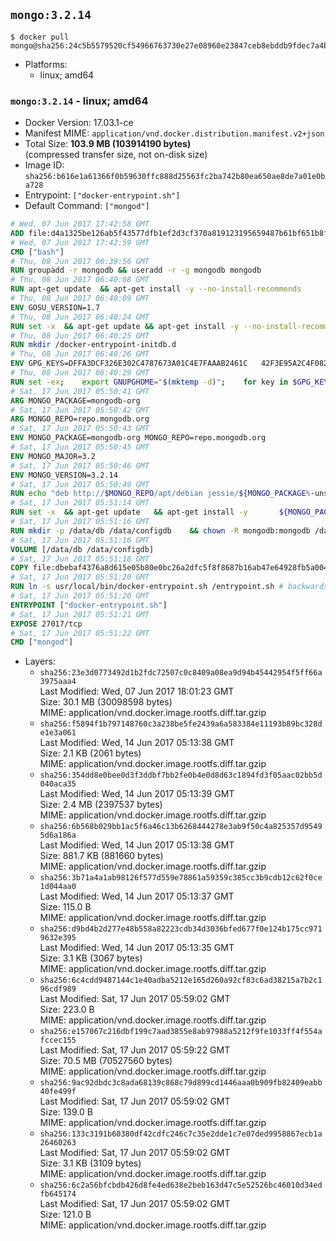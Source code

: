 ## `mongo:3.2.14`

```console
$ docker pull mongo@sha256:24c5b5579520cf54966763730e27e08960e23847ceb8ebddb9fdec7a4b224baa
```

-	Platforms:
	-	linux; amd64

### `mongo:3.2.14` - linux; amd64

-	Docker Version: 17.03.1-ce
-	Manifest MIME: `application/vnd.docker.distribution.manifest.v2+json`
-	Total Size: **103.9 MB (103914190 bytes)**  
	(compressed transfer size, not on-disk size)
-	Image ID: `sha256:b616e1a61366f0b59630ffc888d25563fc2ba742b80ea650ae8de7a01e0ba728`
-	Entrypoint: `["docker-entrypoint.sh"]`
-	Default Command: `["mongod"]`

```dockerfile
# Wed, 07 Jun 2017 17:42:58 GMT
ADD file:d4a1325be126ab5f43577dfb1ef2d3cf370a819123195659487b61bf651b8f00 in / 
# Wed, 07 Jun 2017 17:42:59 GMT
CMD ["bash"]
# Thu, 08 Jun 2017 06:39:56 GMT
RUN groupadd -r mongodb && useradd -r -g mongodb mongodb
# Thu, 08 Jun 2017 06:40:08 GMT
RUN apt-get update 	&& apt-get install -y --no-install-recommends 		ca-certificates			jq 		numactl 	&& rm -rf /var/lib/apt/lists/*
# Thu, 08 Jun 2017 06:40:09 GMT
ENV GOSU_VERSION=1.7
# Thu, 08 Jun 2017 06:40:24 GMT
RUN set -x 	&& apt-get update && apt-get install -y --no-install-recommends wget && rm -rf /var/lib/apt/lists/* 	&& wget -O /usr/local/bin/gosu "https://github.com/tianon/gosu/releases/download/$GOSU_VERSION/gosu-$(dpkg --print-architecture)" 	&& wget -O /usr/local/bin/gosu.asc "https://github.com/tianon/gosu/releases/download/$GOSU_VERSION/gosu-$(dpkg --print-architecture).asc" 	&& export GNUPGHOME="$(mktemp -d)" 	&& gpg --keyserver ha.pool.sks-keyservers.net --recv-keys B42F6819007F00F88E364FD4036A9C25BF357DD4 	&& gpg --batch --verify /usr/local/bin/gosu.asc /usr/local/bin/gosu 	&& rm -r "$GNUPGHOME" /usr/local/bin/gosu.asc 	&& chmod +x /usr/local/bin/gosu 	&& gosu nobody true 	&& apt-get purge -y --auto-remove wget
# Thu, 08 Jun 2017 06:40:25 GMT
RUN mkdir /docker-entrypoint-initdb.d
# Thu, 08 Jun 2017 06:40:26 GMT
ENV GPG_KEYS=DFFA3DCF326E302C4787673A01C4E7FAAAB2461C 	42F3E95A2C4F08279C4960ADD68FA50FEA312927
# Thu, 08 Jun 2017 06:40:29 GMT
RUN set -ex; 	export GNUPGHOME="$(mktemp -d)"; 	for key in $GPG_KEYS; do 		gpg --keyserver ha.pool.sks-keyservers.net --recv-keys "$key"; 	done; 	gpg --export $GPG_KEYS > /etc/apt/trusted.gpg.d/mongodb.gpg; 	rm -r "$GNUPGHOME"; 	apt-key list
# Sat, 17 Jun 2017 05:50:41 GMT
ARG MONGO_PACKAGE=mongodb-org
# Sat, 17 Jun 2017 05:50:42 GMT
ARG MONGO_REPO=repo.mongodb.org
# Sat, 17 Jun 2017 05:50:43 GMT
ENV MONGO_PACKAGE=mongodb-org MONGO_REPO=repo.mongodb.org
# Sat, 17 Jun 2017 05:50:45 GMT
ENV MONGO_MAJOR=3.2
# Sat, 17 Jun 2017 05:50:46 GMT
ENV MONGO_VERSION=3.2.14
# Sat, 17 Jun 2017 05:50:49 GMT
RUN echo "deb http://$MONGO_REPO/apt/debian jessie/${MONGO_PACKAGE%-unstable}/$MONGO_MAJOR main" | tee "/etc/apt/sources.list.d/${MONGO_PACKAGE%-unstable}.list"
# Sat, 17 Jun 2017 05:51:14 GMT
RUN set -x 	&& apt-get update 	&& apt-get install -y 		${MONGO_PACKAGE}=$MONGO_VERSION 		${MONGO_PACKAGE}-server=$MONGO_VERSION 		${MONGO_PACKAGE}-shell=$MONGO_VERSION 		${MONGO_PACKAGE}-mongos=$MONGO_VERSION 		${MONGO_PACKAGE}-tools=$MONGO_VERSION 	&& rm -rf /var/lib/apt/lists/* 	&& rm -rf /var/lib/mongodb 	&& mv /etc/mongod.conf /etc/mongod.conf.orig
# Sat, 17 Jun 2017 05:51:16 GMT
RUN mkdir -p /data/db /data/configdb 	&& chown -R mongodb:mongodb /data/db /data/configdb
# Sat, 17 Jun 2017 05:51:16 GMT
VOLUME [/data/db /data/configdb]
# Sat, 17 Jun 2017 05:51:18 GMT
COPY file:dbebaf4376a8d615e05b80e0bc26a2dfc5f8f8687b16ab47e64928fb5a00498d in /usr/local/bin/ 
# Sat, 17 Jun 2017 05:51:20 GMT
RUN ln -s usr/local/bin/docker-entrypoint.sh /entrypoint.sh # backwards compat
# Sat, 17 Jun 2017 05:51:20 GMT
ENTRYPOINT ["docker-entrypoint.sh"]
# Sat, 17 Jun 2017 05:51:21 GMT
EXPOSE 27017/tcp
# Sat, 17 Jun 2017 05:51:22 GMT
CMD ["mongod"]
```

-	Layers:
	-	`sha256:23e3d0773492d1b2fdc72507c0c8409a08ea9d94b45442954f5ff66a3975aaa4`  
		Last Modified: Wed, 07 Jun 2017 18:01:23 GMT  
		Size: 30.1 MB (30098598 bytes)  
		MIME: application/vnd.docker.image.rootfs.diff.tar.gzip
	-	`sha256:f5894f1b797148760c3a238be5fe2439a6a583384e11193b89bc328de1e3a061`  
		Last Modified: Wed, 14 Jun 2017 05:13:38 GMT  
		Size: 2.1 KB (2061 bytes)  
		MIME: application/vnd.docker.image.rootfs.diff.tar.gzip
	-	`sha256:354dd8e0bee0d3f3ddbf7bb2fe0b4e0d8d63c1894fd3f05aac02bb5d040aca35`  
		Last Modified: Wed, 14 Jun 2017 05:13:39 GMT  
		Size: 2.4 MB (2397537 bytes)  
		MIME: application/vnd.docker.image.rootfs.diff.tar.gzip
	-	`sha256:6b568b029bb1ac5f6a46c13b6268444278e3ab9f50c4a825357d95495d6a186a`  
		Last Modified: Wed, 14 Jun 2017 05:13:38 GMT  
		Size: 881.7 KB (881660 bytes)  
		MIME: application/vnd.docker.image.rootfs.diff.tar.gzip
	-	`sha256:3b71a4a1ab98126f577d559e78861a59359c385cc3b9cdb12c62f0ce1d044aa0`  
		Last Modified: Wed, 14 Jun 2017 05:13:37 GMT  
		Size: 115.0 B  
		MIME: application/vnd.docker.image.rootfs.diff.tar.gzip
	-	`sha256:d9bd4b2d277e48b558a82223cdb34d3036bfed677f0e124b175cc9719632e395`  
		Last Modified: Wed, 14 Jun 2017 05:13:35 GMT  
		Size: 3.1 KB (3067 bytes)  
		MIME: application/vnd.docker.image.rootfs.diff.tar.gzip
	-	`sha256:6c4cdd9487144c1e40adba5212e165d260a92cf83c6ad38215a7b2c196cdf989`  
		Last Modified: Sat, 17 Jun 2017 05:59:02 GMT  
		Size: 223.0 B  
		MIME: application/vnd.docker.image.rootfs.diff.tar.gzip
	-	`sha256:e157067c216dbf199c7aad3855e8ab97988a5212f9fe1033ff4f554afccec155`  
		Last Modified: Sat, 17 Jun 2017 05:59:22 GMT  
		Size: 70.5 MB (70527560 bytes)  
		MIME: application/vnd.docker.image.rootfs.diff.tar.gzip
	-	`sha256:9ac92dbdc3c8ada68139c868c79d899cd1446aaa0b909fb82409eabb40fe499f`  
		Last Modified: Sat, 17 Jun 2017 05:59:02 GMT  
		Size: 139.0 B  
		MIME: application/vnd.docker.image.rootfs.diff.tar.gzip
	-	`sha256:133c3191b60380df42cdfc246c7c35e2dde1c7e07ded9958867ecb1a26460263`  
		Last Modified: Sat, 17 Jun 2017 05:59:02 GMT  
		Size: 3.1 KB (3109 bytes)  
		MIME: application/vnd.docker.image.rootfs.diff.tar.gzip
	-	`sha256:6c2a56bfcbdb426d8fe4ed638e2beb163d47c5e52526bc46010d34edfb645174`  
		Last Modified: Sat, 17 Jun 2017 05:59:02 GMT  
		Size: 121.0 B  
		MIME: application/vnd.docker.image.rootfs.diff.tar.gzip
